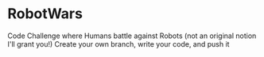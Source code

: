 # RobotWars
Code Challenge where Humans battle against Robots (not an original notion I'll grant you!)
Create your own branch, write your code, and push it

